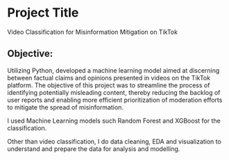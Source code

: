 # Project Title
Video Classification for Misinformation Mitigation on TikTok

## Objective:
Utilizing Python, developed a machine learning model aimed at discerning between factual claims and opinions presented in videos on the TikTok platform. The objective of this project was to streamline the process of identifying potentially misleading content, thereby reducing the backlog of user reports and enabling more efficient prioritization of moderation efforts to mitigate the spread of misinformation.

I used Machine Learning models such Random Forest and XGBoost for the classification.

Other than video classification, I do data cleaning, EDA and visualization to understand and prepare the data for analysis and modelling.



